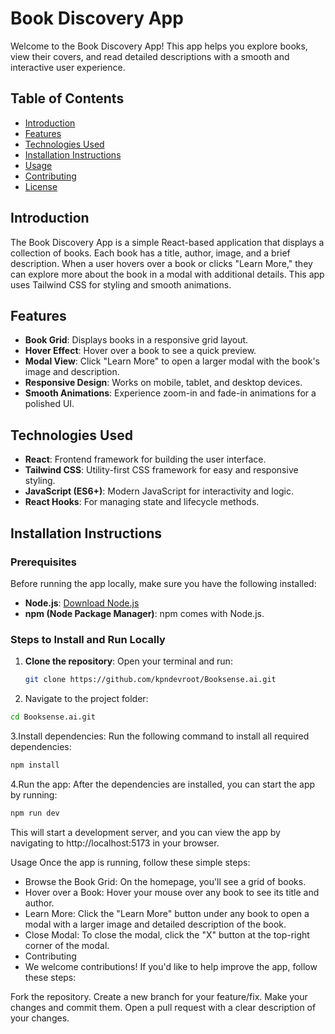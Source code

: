 # Book Discovery App

Welcome to the Book Discovery App! This app helps you explore books, view their covers, and read detailed descriptions with a smooth and interactive user experience.

## Table of Contents

- [Introduction](#introduction)
- [Features](#features)
- [Technologies Used](#technologies-used)
- [Installation Instructions](#installation-instructions)
- [Usage](#usage)
- [Contributing](#contributing)
- [License](#license)

## Introduction

The Book Discovery App is a simple React-based application that displays a collection of books. Each book has a title, author, image, and a brief description. When a user hovers over a book or clicks "Learn More," they can explore more about the book in a modal with additional details. This app uses Tailwind CSS for styling and smooth animations.

## Features

- **Book Grid**: Displays books in a responsive grid layout.
- **Hover Effect**: Hover over a book to see a quick preview.
- **Modal View**: Click "Learn More" to open a larger modal with the book's image and description.
- **Responsive Design**: Works on mobile, tablet, and desktop devices.
- **Smooth Animations**: Experience zoom-in and fade-in animations for a polished UI.

## Technologies Used

- **React**: Frontend framework for building the user interface.
- **Tailwind CSS**: Utility-first CSS framework for easy and responsive styling.
- **JavaScript (ES6+)**: Modern JavaScript for interactivity and logic.
- **React Hooks**: For managing state and lifecycle methods.

## Installation Instructions

### Prerequisites

Before running the app locally, make sure you have the following installed:

- **Node.js**: [Download Node.js](https://nodejs.org/)
- **npm (Node Package Manager)**: npm comes with Node.js.

### Steps to Install and Run Locally

1. **Clone the repository**:
   Open your terminal and run:

   ```bash
   git clone https://github.com/kpndevroot/Booksense.ai.git

   ```

2. Navigate to the project folder:

```bash
cd Booksense.ai.git
```

3.Install dependencies: Run the following command to install all required dependencies:

```bash
npm install
```

4.Run the app: After the dependencies are installed, you can start the app by running:

```bash
npm run dev
```

This will start a development server, and you can view the app by navigating to http://localhost:5173 in your browser.

Usage
Once the app is running, follow these simple steps:

- Browse the Book Grid: On the homepage, you'll see a grid of books.
- Hover over a Book: Hover your mouse over any book to see its title and author.
- Learn More: Click the "Learn More" button under any book to open a modal with a larger image and detailed description of the book.
- Close Modal: To close the modal, click the "X" button at the top-right corner of the modal.
- Contributing
- We welcome contributions! If you'd like to help improve the app, follow these steps:

Fork the repository.
Create a new branch for your feature/fix.
Make your changes and commit them.
Open a pull request with a clear description of your changes.
